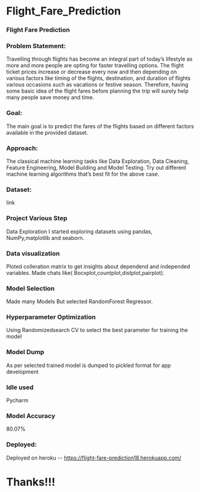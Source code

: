 # Flight_Fare_Prediction

### Flight Fare Prediction

### Problem Statement:
Travelling through flights has become an integral part of today’s lifestyle as more and more people are opting for faster travelling options. The flight ticket prices increase or decrease every now and then depending on various factors like timing of the flights, destination, and duration of flights various occasions such as vacations or festive season. Therefore, having some basic idea of the flight fares before planning the trip will surely help many people save money and time.

### Goal:
The main goal is to predict the fares of the flights based on different factors available in the provided dataset.

### Approach:
The classical machine learning tasks like Data Exploration, Data Cleaning, Feature Engineering, Model Building and Model Testing. Try out different machine learning algorithms that’s best fit for the above case.

### Dataset:
link

### Project Various Step
Data Exploration I started exploring datasets using pandas, NumPy,matplotlib and seaborn.

### Data visualization
Ploted colleration matrix to get insights about dependend and independed variables. Made chats like( Bocxplot,countplot,distplot,pairplot).

### Model Selection
Made many Models But selected RandomForest Regressor.

### Hyperparameter Optimization
Using Randomizedsearch CV to select the best parameter for training the model

### Model Dump
As per selected trained model is dumped to pickled format for app development

### Idle used
Pycharm

### Model Accuracy
80.07%

### Deployed:
Deployed on heroku -- https://flight-fare-prediction18.herokuapp.com/

# Thanks!!!

